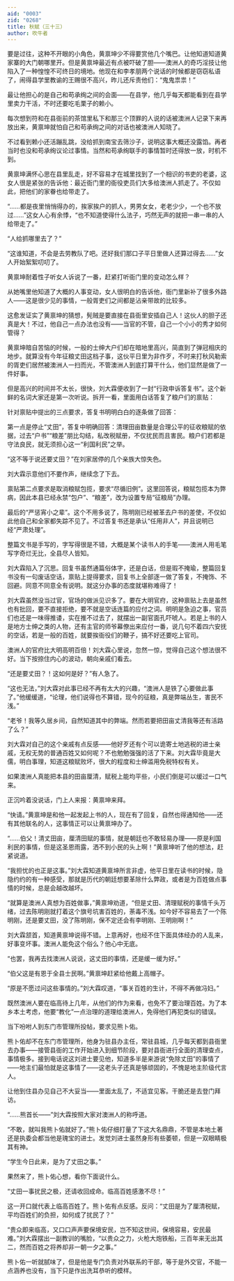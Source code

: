 ```yaml
---
aid: "0003"
zid: "0268"
title: 秋赋（三十三）
author: 吹牛者
---
```


要是过往，这种不开眼的小角色，黄禀坤少不得要赏他几个嘴巴。让他知道知道黄家寨的大门朝哪里开。但是黄禀坤最近有点被吓破了胆——澳洲人的奇巧淫技让他陷入了一种惶惶不可终日的境地。他现在和李孝朋两个说话的时候都是窃窃私语了，闹得县学里教谕的王赐很不高兴，昨儿还斥责他们：“鬼鬼祟祟！”

最让他担心的是自己和苟承绚之间的会面——在县学，他几乎每天都能看到在县学里卖力干活，不时还要吃毛栗子的赖小。

每次想到符和在县衙前的茶馆里私下和那三个顶罪的人说的话被澳洲人记录下来再放出来，黄禀坤就怕自己和苟承绚之间的对话也被澳洲人知晓了。

不过看到赖小还活蹦乱跳，没给抓到南宝去筛沙子，说明这事大概还没露馅。再者当时也没和苟承绚议论过事情。当然和苟承绚联手的事情暂时还得放一放，时机不到。

黄禀坤满怀心思在县里乱走，好不容易才在城里找到了一个相识的书吏的老婆，这女人很是紧张的告诉他：最近衙门里的衙役吏员们大多给澳洲人抓走了。不仅如此，把他们的家眷也给带走了。

“……都是夜里悄悄得办的，挨家挨户的抓人，男男女女，老老少少，一个也不放过……”这女人心有余悸，“也不知道使得什么法子，巧然无声的就把一串一串的人给带走了。”

“人给抓哪里去了？”

“这谁知道，不会是去劳教队了吧。还好我们那口子平日里做人还算过得去……”女人开始絮絮叨叨了。

黄禀坤耐着性子听女人诉说了一番，赶紧打听衙门里的变动怎么样？

从她嘴里他知道了大概的人事变动，女人很明白的告诉他，衙门里新补了很多外路人——这是很少见的事情，一般胥吏们之间都是沾亲带故的比较多。

这愈发证实了黄禀坤的猜想，髡贼是要直接在县衙里安插自己人！这伙人的胆子还真是大！不过，他自己一点办法也没有——当官的不管，自己一个小小的秀才如何管得？

黄禀坤暗自苦恼的时候，一般的士绅大户们却在暗地里高兴，简直到了弹冠相庆的地步。就算没有今年征粮丈田这档子事，这伙平日里为非作歹，不时来打秋风勒索的胥吏们居然被澳洲人一扫而光，不管澳洲人到底打算干什么，他们显然是做了一件好事。

但是高兴的时间并不太长，很快，刘大霖便收到了一封“行政申诉答复书”。这个新鲜的名词大家还是第一次听说。拆开一看，里面用白话答复了粮户们的禀贴：

针对禀贴中提出的三点要求，答复书明明白白的逐条做了回答：

第一点是停止“丈田”，答复中明确回答：清理田亩数量是合理公平的征收粮赋的依据，过去“户书”“粮差”朋比勾结，私改税赋册，不仅扰民而且害民。粮户们若都是守法良民，就无须担心这一“利国利民”之举。

“这不等于说还要丈田？”在刘家居停的几个亲族大惊失色。

刘大霖示意他们不要作声，继续念了下去。

禀贴第二点要求是取消粮赋包揽，要求“尽循旧例”。这里回答说，粮赋包揽本为弊病，因此本县已经永禁“包户”、“粮差”，改为设置专局“征粮局”办理。

最后的“严惩宵小之辈”。这个不用多说了，陈明刚已经被革去户书的差使，不仅如此他自己和全家都失踪不见了。不过答复书还是承认“任用非人”，并且说明已经“严肃处理”。

整篇文书是手写的，字写得很是不错，大概是某个读书人的手笔——澳洲人用毛笔写字奇烂无比，全县尽人皆知。

刘大霖陷入了沉思。回复书虽然通篇俗体字，还是白话，但是瑕不掩瑜，整篇回复书没有一句废话空话，禀贴上提得要求，回复书上全部逐一做了答复，不掩饰、不回避。同意不同意全有说明。就这分办事的态度就堪称难得了！

刘大霖虽然没当过官，官场的做派见识多了。要在大明官府，这种禀贴上去是虽然也有批回，要不直接拒绝，要不就是空话连篇的应付之词。明明是急迫之事，官员们也还是一味得推诿，实在推不过去了，就摆出一副官面孔吓唬人。若是上书的人是地方士绅之类的人物，还有主官的师爷幕僚出来应付一番，说几句不着四六安抚的空话，若是一般的百姓，就要挨衙役们的鞭子，搞不好还要吃上官司。

澳洲人的官府比大明高明百倍！刘大霖心里说，忽然一惊，觉得自己这个想法很不好。当下按捺住内心的波动，朝向亲戚们看去。

“还是要丈田？！这如何是好？”有人急了。

“这也无法，”刘大霖对此事已经不再有太大的兴趣，“澳洲人是铁了心要做此事了。”他缓缓道，“论理，他们说得也不算错，现今的征粮，真是弊端丛生，害民不浅。”

“老爷！我等久居乡间，自然知道其中的弊端。然而若要把田亩丈清我等还有活路了么？”

刘大霖对自己的这个亲戚有点反感——他好歹还有个可以诡寄土地逃税的进士亲戚，无权无势的普通百姓又如何呢？不也勉勉强强的活了下来。刘大霖毕竟是大儒，明白事理，知道这粮赋败坏，很大的程度和士绅滥用免税特权有关。

如果澳洲人真能把本县的田亩厘清，赋税上能均平些，小民们倒是可以缓过一口气来。

正沉吟着没说话，门上人来报：黄禀坤来拜。

“快请。”黄禀坤是和他一起发起上书的人，现在有了回复，自然也得通知他——还有其他联名的人，这事情正可以让黄禀坤办了。

“……伯父！清丈田亩，厘清田赋的事情，就是朝廷也不敢轻易办理——原是利国利民的事情，但是这圣恩雨露，洒不到小民的头上啊！”黄禀坤听了他的想法，赶紧说道。

“我担忧的也正是这事。”刘大霖知道黄禀坤所言非虚，他平日里在读书的时候，隐隐约约的有一种感受，那就是历代的朝廷想要革除什么弊政，或者是为百姓做点事情的时候，总是会越改越坏。

“就算是澳洲人真想为百姓做事，”黄禀坤劝道，“但是丈田、清理赋税的事情千头万绪，过去陈明刚就打着这个旗号坑害百姓的，荼毒不浅。如今好不容易去了一个陈明刚，还是要丈田，没了陈明刚，保不定还会有李明刚、王明刚啊！”

刘大霖颔首，知道黄禀坤说得不错。上意再好，也经不住下面具体经办的人乱来，好事变坏事。澳洲人能免这个俗么？他心中无底。

“也罢，我再去找澳洲人说说，这丈田的事情，还是缓一缓为好。”

“伯父这是有恩于全县士民啊。”黄禀坤赶紧给他戴上高帽子。

“原是不愿过问这些事情的。”刘大霖叹道，“事关百姓的生计，不得不再做冯妇。”

既然澳洲人要在临高待上几年，从他们的作为来看，也免不了要治理百姓。为了本乡本土考虑，他要“教化”一点治理的道理给澳洲人，免得他们再犯类似的错误。

当下吩咐人到东门市管理所投帖，要求见熊卜佑。

熊卜佑却不在东门市管理所，他身为驻县办主任，常驻县城，几乎每天都到县衙里去办事——接管县衙的工作开始进入到细节阶段，要对县衙进行全面的清理查点，事情极多。接到电话说这刘进士要见他，知道多半是来游说“免除丈田”的事情了——地主们最怕就是这事情了——这老头子还真是够顽固的，不愧是地主阶级代言人。

让他到住县办见自己不大妥当——里面太乱了，不适宜见客。干脆还是去登门拜访。

“……熊首长——”刘大霖按照大家对澳洲人的称呼道。

“不敢，就叫我熊卜佑就好了。”熊卜佑仔细打量了下这大名鼎鼎，不管是本地土著还是执委会都当他是瑰宝的进士。发觉刘进士虽然身形有些萎顿，但是一双眼睛极其有神。

“学生今日此来，是为了丈田之事。”

果然来了，熊卜佑心想，看你下面说什么。

“丈田一事扰民之极，还请收回成命。临高百姓感激不尽！”

这一开口就代表上临高百姓了。熊卜佑有点反感。反问：“丈田是为了厘清税赋，平均百姓们的负担，如何成了扰民了？”

“贵众即来临高，又口口声声要保境安民，岂不知这世间，保境容易，安民最难。”刘大霖摆出一副教训的嘴脸，“以贵众之力，火枪大炮铁船，三百年来无出其二，然而百姓之将养却非一朝一夕之事。”

熊卜佑一听就腻味了，但是他是专门负责对外联系的干部，等于是外交官，不能一点涵养也没有，当下只是作出洗耳恭听的模样。
